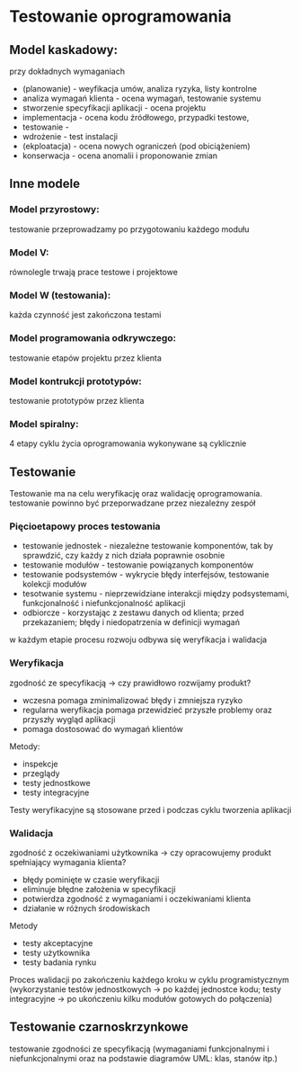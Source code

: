 # Testowanie oprogramowania

## Model kaskadowy:
  przy dokładnych wymaganiach
  - (planowanie) - weyfikacja umów, analiza ryzyka, listy kontrolne
  - analiza wymagań klienta - ocena wymagań, testowanie systemu
  - stworzenie specyfikacji aplikacji - ocena projektu
  - implementacja - ocena kodu źródłowego, przypadki testowe, 
  - testowanie - 
  - wdrożenie - test instalacji
  - (ekploatacja) - ocena nowych ograniczeń (pod obiciążeniem)
  - konserwacja - ocena anomalii i proponowanie zmian

## Inne modele

### Model przyrostowy:
  testowanie przeprowadzamy po przygotowaniu każdego modułu

### Model V:
  równolegle trwają prace testowe i projektowe

### Model W (testowania):
  każda czynność jest zakończona testami

### Model programowania odkrywczego:
  testowanie etapów projektu przez klienta

### Model kontrukcji prototypów:
  testowanie prototypów przez klienta

### Model spiralny:
  4 etapy cyklu życia oprogramowania wykonywane są cyklicznie

## Testowanie
Testowanie ma na celu weryfikację oraz walidację oprogramowania.
testowanie powinno być przeporwadzane przez niezależny zespół

### Pięcioetapowy proces testowania
  - testowanie jednostek - niezależne testowanie komponentów, tak by sprawdzić, czy każdy z nich działa poprawnie osobnie
  - testowanie modułów - testowanie powiązanych komponentów
  - testowanie podsystemów - wykrycie błędy interfejsów, testowanie kolekcji modułów
  - tesotwanie systemu - nieprzewidziane interakcji między podsystemami, funkcjonalność i niefunkcjonalność aplikacji
  - odbiorcze - korzystając z zestawu danych od klienta; przed przekazaniem; błędy i niedopatrzenia w definicji wymagań

  w każdym etapie procesu rozwoju odbywa się weryfikacja i walidacja

### Weryfikacja
  zgodność ze specyfikacją -> czy prawidłowo rozwijamy produkt?
  - wczesna pomaga zminimalizować błędy i zmniejsza ryzyko
  - regularna weryfikacja pomaga przewidzieć przyszłe problemy oraz przyszły wygląd aplikacji
  - pomaga dostosować do wymagań klientów

Metody:
  - inspekcje
  - przeglądy
  - testy jednostkowe
  - testy integracyjne

Testy weryfikacyjne są stosowane przed i podczas cyklu tworzenia aplikacji
  
### Walidacja 
  zgodność z oczekiwaniami użytkownika -> czy opracowujemy produkt spełniający wymagania klienta?
  - błędy pominięte w czasie weryfikacji
  - eliminuje błędne założenia w specyfikacji
  - potwierdza zgodność z wymaganiami i oczekiwaniami klienta
  - działanie w różnych środowiskach

Metody
  - testy akceptacyjne
  - testy użytkownika
  - testy badania rynku

Proces walidacji po zakończeniu każdego kroku w cyklu programistycznym (wykorzystanie testów jednostkowych -> po każdej jednostce kodu; testy integracyjne -> po ukończeniu kilku modułów gotowych do połączenia) 

## Testowanie czarnoskrzynkowe
  testowanie zgodności ze specyfikacją (wymaganiami funkcjonalnymi i niefunkcjonalnymi oraz na podstawie diagramów UML: klas, stanów itp.)
  
